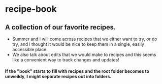 # recipe-book
## A collection of our favorite recipes.
- Summer and I will come across recipes that we either want to try, or do try, and I thought it would be nice to keep them in a single, easily accessible place.
- We also talk about edits that we would make to recipes and this seems like a convenient way to track changes and updates!

#### If the "book" starts to fill with recipes and the root folder becomes to unweildy, I might separate recipes out into folders. 
